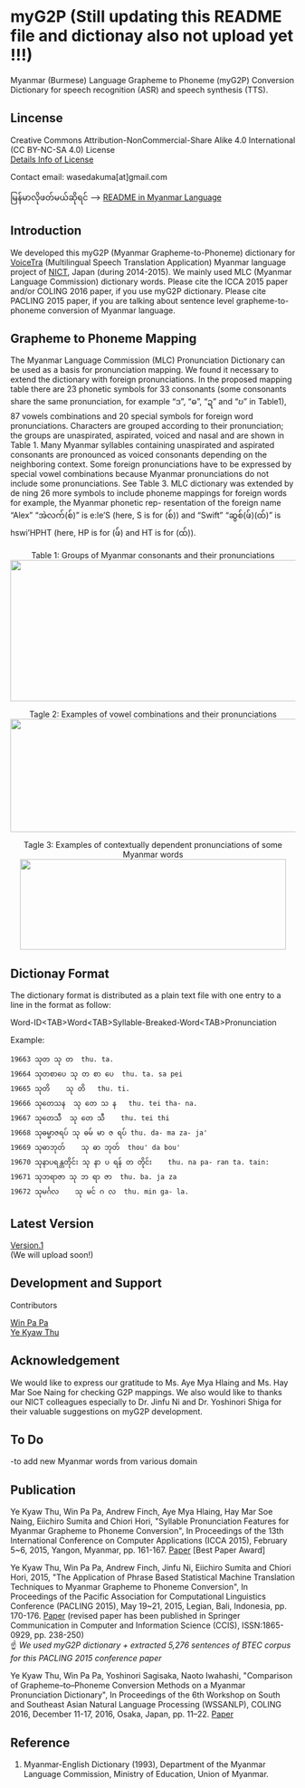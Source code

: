 # myG2P (Still updating this README file and dictionay also not upload yet !!!)
Myanmar (Burmese) Language Grapheme to Phoneme (myG2P) Conversion Dictionary for speech recognition (ASR) and speech synthesis (TTS).  

## Lincense
Creative Commons Attribution-NonCommercial-Share Alike 4.0 International (CC BY-NC-SA 4.0) License  
[Details Info of License](https://creativecommons.org/licenses/by-nc-sa/4.0/)

Contact email: wasedakuma[at]gmail.com

မြန်မာလိုဖတ်မယ်ဆိုရင် --> [README in Myanmar Language](https://github.com/ye-kyaw-thu/myG2P/blob/master/README-Myanmar.md)

## Introduction  
We developed this myG2P (Myanmar Grapheme-to-Phoneme) dictionary for [VoiceTra](http://voicetra.nict.go.jp/en/index.html) (Multilingual Speech Translation Application) Myanmar language project of [NICT](http://www.nict.go.jp/en/), Japan (during 2014-2015). We mainly used MLC (Myanmar Language Commission) dictionary words. Please cite the ICCA 2015 paper and/or COLING 2016 paper, if you use myG2P dictionary. Please cite PACLING 2015 paper, if you are talking about sentence level grapheme-to-phoneme conversion of Myanmar language.  

## Grapheme to Phoneme Mapping  

The Myanmar Language Commission (MLC) Pronunciation Dictionary can be used as a basis for pronunciation mapping. We found it necessary to extend the dictionary with foreign pronunciations. In the proposed mapping table there are 23 phonetic symbols for 33 consonants (some consonants share the same pronunciation, for example “ဒ”, “ဓ”, “ဍ” and “ဎ” in Table1), 87 vowels combinations and 20 special symbols for foreign word pronunciations. Characters are grouped according to their pronunciation; the groups are unaspirated, aspirated, voiced and nasal and are shown in Table 1. Many Myanmar syllables containing unaspirated and aspirated consonants are pronounced as voiced consonants depending on the neighboring context.
Some foreign pronunciations have to be expressed by special vowel combinations because Myanmar pronunciations do not include some pronunciations. See Table 3. MLC dictionary was extended by de ning 26 more symbols to include phoneme mappings for foreign words for example, the Myanmar phonetic rep- resentation of the foreign name “Alex” “အဲလက်(စ်)” is e:le’S (here, S is for (စ်)) and “Swift” “ဆွစ်(ဖ်)(ထ်)” is hswi’HPHT (here, HP is for (ဖ်) and HT is for (ထ်)).

<!-- ![consonant-grapheme-to-phoneme](https://github.com/ye-kyaw-thu/myG2P/blob/master/figure4readme/consonant-g2p-smallsize.png) -->

<p align="center">
Table 1: Groups of Myanmar consonants and their pronunciations
  <img width="650" height="250" src="https://github.com/ye-kyaw-thu/myG2P/blob/master/figure4readme/consonant-g2p-smallsize.png">
</p>

<!-- ![vowel-grapheme-to-phoneme](https://github.com/ye-kyaw-thu/myG2P/blob/master/figure4readme/vowel-g2p-smallsize.png) -->
<p align="center">
Tagle 2: Examples of vowel combinations and their pronunciations
<img width="600" height="200" src="https://github.com/ye-kyaw-thu/myG2P/blob/master/figure4readme/vowel-g2p-smallsize.png">
</p>  

<!-- ![contextually-dependent-pronunciations-grapheme-to-phoneme](https://github.com/ye-kyaw-thu/myG2P/blob/master/figure4readme/context-depen-g2p-smallsize.png) -->

<p align="center">  
Tagle 3: Examples of contextually dependent pronunciations of some Myanmar words
<img width="470" height="160" src="https://github.com/ye-kyaw-thu/myG2P/blob/master/figure4readme/context-depen-g2p-smallsize.png">
</p>  

<!-- <img src="https://github.com/ye-kyaw-thu/myG2P/blob/master/figure4readme/context-depen-p.png" width="450" height="220" /> -->


## Dictionay Format  
The dictionary format is distributed as a plain text file with one entry to a line in the format as follow:  

  Word-ID\<TAB\>Word\<TAB\>Syllable-Breaked-Word\<TAB\>Pronunciation 

  Example:  
  ```
  19663 သုတ သု တ  thu. ta.  
  19664	သုတစာပေ	သု တ စာ ပေ	thu. ta. sa pei  
  19665	သုတိ	သု တိ	thu. ti.  
  19666	သုတေသန	သု တေ သ န	thu. tei tha- na.  
  19667	သုတေသီ	သု တေ သီ	thu. tei thi  
  19668	သုဓမ္မာဇရပ်	သု ဓမ် မာ ဇ ရပ်	thu. da- ma za- ja'  
  19669	သုဓာဘုတ်	သု ဓာ ဘုတ်	thou' da bou'  
  19670	သုနာပရန္တတိုင်း	သု နာ ပ ရန် တ တိုင်း	thu. na pa- ran ta. tain:  
  19671	သုဘရာဇာ	သု ဘ ရာ ဇာ	thu. ba. ja za  
  19672	သုမင်္ဂလ	သု မင် ဂ လ	thu. min ga- la.  
  ```  
  
## Latest Version  
[Version.1]()  
(We will upload soon!)

## Development and Support

Contributors
  
[Win Pa Pa](https://sites.google.com/site/winpapaucsy/)   
[Ye Kyaw Thu](https://sites.google.com/site/yekyawthunlp/)   

## Acknowledgement
We would like to express our gratitude to Ms. Aye Mya Hlaing and Ms. Hay Mar Soe Naing for checking G2P mappings. We also would like to thanks our NICT colleagues especially to Dr. Jinfu Ni and Dr. Yoshinori Shiga for their valuable suggestions on myG2P development.

## To Do
-to add new Myanmar words from various domain

## Publication

Ye Kyaw Thu, Win Pa Pa, Andrew Finch, Aye Mya Hlaing, Hay Mar Soe Naing, Eiichiro Sumita and Chiori Hori, "Syllable Pronunciation Features for Myanmar Grapheme to Phoneme Conversion", In Proceedings of the 13th International Conference on Computer Applications (ICCA 2015), February 5~6, 2015, Yangon, Myanmar, pp. 161-167. [Paper](https://github.com/ye-kyaw-thu/myG2P/blob/master/reference/g2p-revised-ICCA2015.pdf) [Best Paper Award]

Ye Kyaw Thu, Win Pa Pa, Andrew Finch, Jinfu Ni, Eiichiro Sumita and Chiori Hori, 2015, "The Application of Phrase Based Statistical Machine Translation Techniques to Myanmar Grapheme to Phoneme Conversion", In Proceedings of the Pacific Association for Computational Linguistics Conference (PACLING 2015), May 19~21, 2015, Legian, Bali, Indonesia, pp. 170-176. [Paper](https://github.com/ye-kyaw-thu/myG2P/blob/master/reference/myg2p-PACLING2015.pdf) (revised paper has been published in Springer Communication in Computer and Information Science (CCIS), ISSN:1865-0929, pp. 238-250)  
☝️ _We used myG2P dictionary + extracted 5,276 sentences of BTEC corpus for this PACLING 2015 conference paper_

Ye Kyaw Thu, Win Pa Pa, Yoshinori Sagisaka, Naoto Iwahashi, "Comparison of Grapheme–to–Phoneme Conversion Methods on a Myanmar Pronunciation Dictionary", In Proceedings of the 6th Workshop on South and Southeast Asian Natural Language Processing (WSSANLP), COLING 2016, December 11-17, 2016, Osaka, Japan, pp. 11–22. [Paper](https://github.com/ye-kyaw-thu/myG2P/blob/master/reference/G2P4Myanmar_WSSANLP_COLING2016.pdf)  

## Reference
1. Myanmar-English Dictionary (1993), Department of the Myanmar Language Commission, Ministry of Education, Union of Myanmar.

